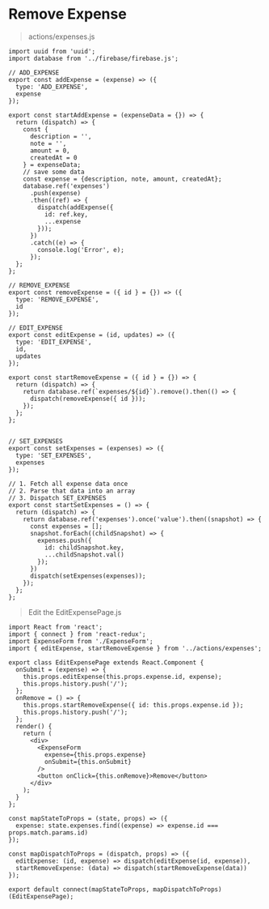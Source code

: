 # Remove Expense

> actions/expenses.js

	import uuid from 'uuid';
	import database from '../firebase/firebase.js';

	// ADD_EXPENSE
	export const addExpense = (expense) => ({
	  type: 'ADD_EXPENSE',
	  expense
	});

	export const startAddExpense = (expenseData = {}) => {
	  return (dispatch) => {
	    const {
	      description = '',
	      note = '',
	      amount = 0,
	      createdAt = 0
	    } = expenseData;
	    // save some data
	    const expense = {description, note, amount, createdAt};
	    database.ref('expenses')
	      .push(expense)
	      .then((ref) => {
	        dispatch(addExpense({
	          id: ref.key,
	          ...expense
	        }));
	      })
	      .catch((e) => {
	        console.log('Error', e);
	      });
	  };
	};

	// REMOVE_EXPENSE
	export const removeExpense = ({ id } = {}) => ({
	  type: 'REMOVE_EXPENSE',
	  id
	});

	// EDIT_EXPENSE
	export const editExpense = (id, updates) => ({
	  type: 'EDIT_EXPENSE',
	  id,
	  updates
	});

	export const startRemoveExpense = ({ id } = {}) => {
	  return (dispatch) => {
	    return database.ref(`expenses/${id}`).remove().then(() => {
	      dispatch(removeExpense({ id }));
	    });
	  };
	};


	// SET_EXPENSES
	export const setExpenses = (expenses) => ({
	  type: 'SET_EXPENSES',
	  expenses
	});

	// 1. Fetch all expense data once
	// 2. Parse that data into an array
	// 3. Dispatch SET_EXPENSES
	export const startSetExpenses = () => {
	  return (dispatch) => {
	    return database.ref('expenses').once('value').then((snapshot) => {
	      const expenses = [];
	      snapshot.forEach((childSnapshot) => {
	        expenses.push({
	          id: childSnapshot.key,
	          ...childSnapshot.val()
	        });
	      })
	      dispatch(setExpenses(expenses));
	    });
	  };
	};

> Edit the EditExpensePage.js

	import React from 'react';
	import { connect } from 'react-redux';
	import ExpenseForm from './ExpenseForm';
	import { editExpense, startRemoveExpense } from '../actions/expenses';

	export class EditExpensePage extends React.Component {
	  onSubmit = (expense) => {
	    this.props.editExpense(this.props.expense.id, expense);
	    this.props.history.push('/');
	  };
	  onRemove = () => {
	    this.props.startRemoveExpense({ id: this.props.expense.id });
	    this.props.history.push('/');
	  };
	  render() {
	    return (
	      <div>
	        <ExpenseForm
	          expense={this.props.expense}
	          onSubmit={this.onSubmit}
	        />
	        <button onClick={this.onRemove}>Remove</button>
	      </div>
	    );
	  }
	};

	const mapStateToProps = (state, props) => ({
	  expense: state.expenses.find((expense) => expense.id === props.match.params.id)
	});

	const mapDispatchToProps = (dispatch, props) => ({
	  editExpense: (id, expense) => dispatch(editExpense(id, expense)),
	  startRemoveExpense: (data) => dispatch(startRemoveExpense(data))
	});

	export default connect(mapStateToProps, mapDispatchToProps)(EditExpensePage);

